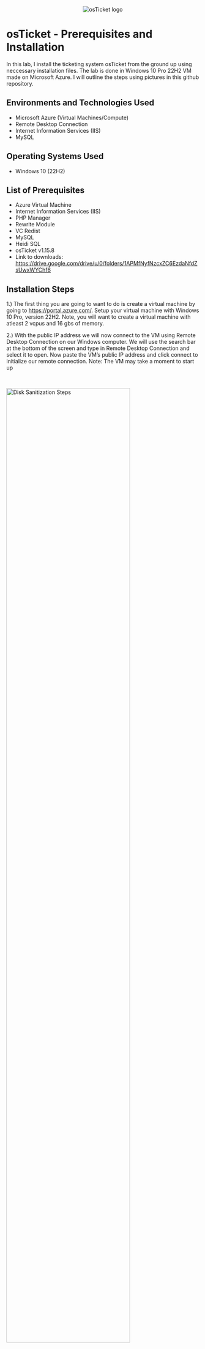 <p align="center">
<img src="https://i.imgur.com/Clzj7Xs.png" alt="osTicket logo"/>
</p>

<h1>osTicket - Prerequisites and Installation</h1>
In this lab, I install the ticketing system osTicket from the ground up using neccessary installation files. The lab is done in Windows 10 Pro 22H2 VM made on Microsoft Azure. I will outline the steps using pictures in this github repository. <br />



<h2>Environments and Technologies Used</h2>

- Microsoft Azure (Virtual Machines/Compute)
- Remote Desktop Connection
- Internet Information Services (IIS)
- MySQL

<h2>Operating Systems Used </h2>

- Windows 10</b> (22H2)

<h2>List of Prerequisites</h2>

- Azure Virtual Machine
- Internet Information Services (IIS)
- PHP Manager
- Rewrite Module
- VC Redist
- MySQL
- Heidi SQL
- osTicket v1.15.8
- Link to downloads: https://drive.google.com/drive/u/0/folders/1APMfNyfNzcxZC6EzdaNfdZsUwxWYChf6


<h2>Installation Steps</h2>


1.) The first thing you are going to want to do is create a virtual machine by going to https://portal.azure.com/. Setup your virtual machine with Windows 10 Pro, version 22H2. Note, you will want to create a virtual machine with atleast 2 vcpus and 16 gbs of memory.

2.) With the public IP address we will now connect to the VM using Remote Desktop Connection on our Windows computer. We will use the search bar at the bottom of the screen and type in Remote Desktop Connection and select it to open. Now paste the VM’s public IP address and click connect to initialize our remote connection. Note: The VM may take a moment to start up
 
</p>
<br />

<p>
<img src="https://i.imgur.com/SBd2kxK.png" height="80%" width="80%" alt="Disk Sanitization Steps"/>
</p>
<p>
<p>
<img src="https://i.imgur.com/0no6NJM.png" height="40%" width="40%" alt="Disk Sanitization Steps"/>
</p>
<p>
  
3.) Once completed, we will click on the “More choices” option and “Use a different account.” Now log in using the credentials we made when setting up the VM and click “Ok”


<p>
<img src="https://i.imgur.com/d0GqyIh.png" height="40%" width="40%" alt="Disk Sanitization Steps"/>
</p>
<p>
  
<p>
<img src="https://i.imgur.com/3DaExaS.png" height="40%" width="40%" alt="Disk Sanitization Steps"/>
</p>
<p>
  
4.) To start we will need to enable Internet Information Services (IIS). To do this open the Control Panel -> Programs -> Turn Windows Features On or Off. 
We will then check Internet Information Services and expand it, expand World Wide Web Services, and Application Development Features. Check the CGI box. Now under Common HTTP Features check HTTP Redirection and WebDAV Publishing and click ok. Then IIS will be installed.


[X] CGI
[X] Common HTTP Features
  
<p>
<img src="https://i.imgur.com/kwYoh4V.png" height="40%" width="40%" alt="Disk Sanitization Steps"/>
</p>
<p>

<p>
<img src="https://i.imgur.com/wyBnhq6.png" height="40%" width="40%" alt="Disk Sanitization Steps"/>
</p>
<p>


***NOTE*** Make sure all Common HTTP Features are checked.
 
 
Next is to test the connectivity to the web server which can be done by opening a web browser and type 127.0.0.1 and it should look like this
  
<p>
<img src="https://imgur.com/eICujoq.png" height="40%" width="40%" alt="Disk Sanitization Steps"/>
</p>
<p>
  
  
  
  
5.) Now it’s time to make use of the installations, we will start with downloading and installing PHP Manager. Click Open File on the top right corner and install with default settings, agreeing to the License Agreement.
<p>
<img src="https://i.imgur.com/Qi3JgOy.png" height="40%" width="40%" alt="Disk Sanitization Steps"/>
</p>
<p>

  
6.) Now we are going to install rewrite_amd64_en-US.msi and open the file using the same method. We will agree to the license agreement and click finish
<p>
<img src="https://i.imgur.com/x5ptpWe.png" height="40%" width="40%" alt="Disk Sanitization Steps"/>
</p>
<p>
  
7.) After a successful installation of Rewrite Module we will open up file explorer, go to This Pc > Windows (C:) and create a folder named PHP which we will use to extract the contents of the PHP zip file which can be found in This PC > Downloads
<p>
<img src="https://i.imgur.com/WbGdbVO.png" height="40%" width="40%" alt="Disk Sanitization Steps"/>
</p>
<p>

8.) After created we will download and install the Redist executable (.exe)
  
  !! ATTENTION !!
If this appears, choose to “Keep” the file:
  
<p>
<img src="https://imgur.com/xZv1Yhw.png" height="40%" width="40%" alt="Disk Sanitization Steps"/>
</p>
<p>
  
<p>
<img src="https://imgur.com/YwBhqo0.png" height="40%" width="40%" alt="Disk Sanitization Steps"/>
</p>
<p>

9.) Once you have downloaded and extracted the zip file into the PHP folder on the C drive, download and install the VC_redist.x86.exe from the installation files. Go through the setup wizard to finish setting up and installing the VC_redist.x86.exe. 
<p>
<img src="https://i.imgur.com/4RO41Qx.png" height="40%" width="40%" alt="Disk Sanitization Steps"/>
</p>
<p>


10.) Next step is to download and install php-7.3.8, right click it and extract all into the PHP folder we just created in the C drive.

Now download and install mysql-5.5.62, open the file, accept the agreement, do a typical install. Ensure “Launch the MySQL Instance Configuration Wizard” is checked and click finish. 
<p>
<img src="https://i.imgur.com/PdNVV4Q.png" height="40%" width="40%" alt="Disk Sanitization Steps"/>
</p>
<p>

Make sure to click standard configuration, install as windows service, and create a username and password for the root account. Next > Execute > Finish. This will install osTicket’s database to store data and tickets.
  
<p>
<img src="https://i.imgur.com/1lQnARR.png" height="40%" width="40%" alt="Disk Sanitization Steps"/>
</p>
<p>
  
With that done we will go to the start menu and search for IIS, right click it and run as an administrator

Navigate to the PHP Manager button and double click to Register new PHP version. Path the install to the PHP folder we made within the C: drive, and click the PHP executable (.exe) and click ok

Give the server a quick restart and continue 


<p>
<img src="https://i.imgur.com/pjdn5c3.png" height="40%" width="40%" alt="Disk Sanitization Steps"/>
</p>
<p>

<p>
<img src="https://i.imgur.com/cMGFovJ.png" height="40%" width="40%" alt="Disk Sanitization Steps"/>
</p>
<p>
  
11.) Next download will be the osTicket zip file, open the file and drag the upload file into the C: > inetpub > wwwroot. Then rename upload to osTicket. Open IIS and give the server a restart.

  
<p>
<img src="https://i.imgur.com/UEpnaTM.png" height="40%" width="40%" alt="Disk Sanitization Steps"/>
</p>
<p>
  
12.) Within IIS in the connections section open Sites > Default Web Site > osTicket and under Actions tab click Browse *:00 (http). This should take us to our osTicket homepage

  
<p>
<img src="https://i.imgur.com/TxSdyZl.png" height="40%" width="40%" alt="Disk Sanitization Steps"/>
</p>
<p>
  
Now we should go under the osTicket folder in the connections tab of IIS and click PHP manager > Enable or Disable extension. Enable the following extensions: php_imap.dll, php_intl.dll, php_opcache.dll

<p>
<img src="https://i.imgur.com/HARG5Pb.png" height="40%" width="40%" alt="Disk Sanitization Steps"/>
</p>
<p>
  
Navigate to This PC > C: > inetpub > wwwroot > osTIcket > include. Rename “ost-sampleconfig.php” to ost-config.php

Next is to change the permissions of ost-config.php. Right click it, Properties > Security > Advanced > Disable inheritance > Remove all inherited permissions from this object > Apply.

  
<p>
<img src="https://i.imgur.com/7z5HBoV.png" height="40%" width="40%" alt="Disk Sanitization Steps"/>
</p>
<p>
  
Next add permissions > Select a principle > (type everyone into object name box) Check Names > Ok > Full control > Ok > Apply > Ok

Now go to our browser > Continue. Now download and install HeidiSQL and run the executable and select the default configurations and finish.

Inside HeidiSQL click new, and enter the credentials and right click unnamed to create a new database

<p>
<img src="https://i.imgur.com/OjnEH7k.png" height="40%" width="40%" alt="Disk Sanitization Steps"/>
</p>
<p>
  
13.) All that’s left is to clean up. Go to C: > inetpub > wwwroot > include ost-config.php > Properties > Security > Advanced > Everyone > Edit. Only have Read & execute and read enabled. Apply. 
<p>
<img src="https://i.imgur.com/dITLQKY.png" height="40%" width="40%" alt="Disk Sanitization Steps"/>
</p>
<p>
 
14.) With that done we have completed the prequisites and installation for osTicket!
  
<p>
<img src="https://i.imgur.com/pN5jDKa.png" height="40%" width="40%" alt="Disk Sanitization Steps"/>
</p>
<p>
  
 

